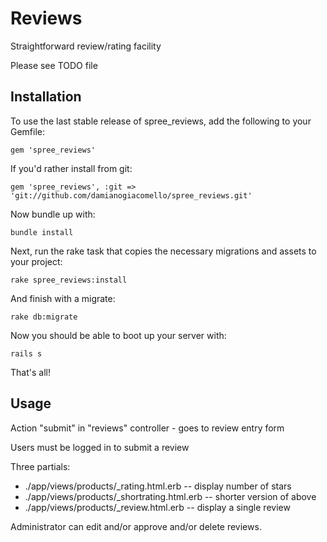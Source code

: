 Reviews
=======

Straightforward review/rating facility

Please see TODO file


Installation
------------

To use the last stable release of spree_reviews, add the following to your Gemfile:

    gem 'spree_reviews'
    
If you'd rather install from git:

    gem 'spree_reviews', :git => 'git://github.com/damianogiacomello/spree_reviews.git'

Now bundle up with:

    bundle install
    
Next, run the rake task that copies the necessary migrations and assets to your project:

    rake spree_reviews:install
    
And finish with a migrate:

    rake db:migrate
    
Now you should be able to boot up your server with:

    rails s  
    
    
That's all!



Usage
-----

Action "submit" in "reviews" controller - goes to review entry form

Users must be logged in to submit a review

Three partials:
 - ./app/views/products/_rating.html.erb  -- display number of stars
 - ./app/views/products/_shortrating.html.erb -- shorter version of above
 - ./app/views/products/_review.html.erb  -- display a single review

Administrator can edit and/or approve and/or delete reviews.

